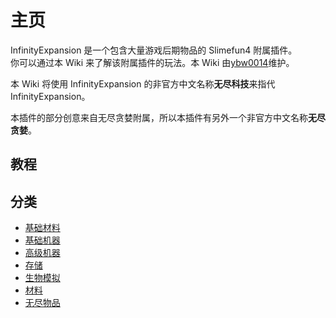 # 主页

InfinityExpansion 是一个包含大量游戏后期物品的 Slimefun4 附属插件。  
你可以通过本 Wiki 来了解该附属插件的玩法。本 Wiki 由[ybw0014](https://github.com/ybw0014)维护。

本 Wiki 将使用 InfinityExpansion 的非官方中文名称**无尽科技**来指代 InfinityExpansion。

本插件的部分创意来自无尽贪婪附属，所以本插件有另外一个非官方中文名称**无尽贪婪**。

## 教程

## 分类

- [基础材料](/Materials)
- [基础机器](/Basic-Machines)
- [高级机器](/Advanced-Machines)
- [存储](/Barrels)
- [生物模拟](/Mob-Simulation)
- [材料](/Singularities)
- [无尽物品](/Infinity-Items)
